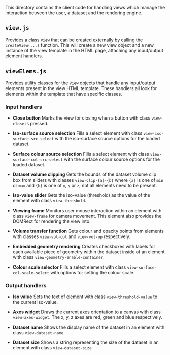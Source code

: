 This directory contains the client code for handling views which manage the interaction between the user, a dataset and the rendering engine.

## `view.js`

Provides a class `View` that can be created externally by calling the `createView(...)` function. This will create a new view object and a new instance of the view template in the HTML page, attaching any input/output element handlers.

## `viewElems.js`

Provides utility classes for the `View` objects that handle any input/output elements present in the view HTML template. These handlers all look for elements within the template that have specific classes.

### Input handlers

* **Close button** Marks the view for closing when a button with class `view-close` is pressed.

* **Iso-surface source selection** Fills a select element with class `view-iso-surface-src-select` with the iso-surface source options for the loaded dataset.

* **Surface colour source selection** Fills a select element with class `view-surface-col-src-select` with the surface colour source options for the loaded dataset.

* **Dataset volume clipping** Gets the bounds of the dataset volume clip box from sliders with classes `view-clip-{a}-{b}` where `{a}` is one of `min` or `max` and `{b}` is one of `x`, `y` or `z`; not all elements need to be present.

* **Iso-value slider** Gets the iso-value (threshold) as the value of the element with class `view-threshold`.

* **Viewing frame** Monitors user mouse interaction within an element with class `view-frame` for camera movement. This element also provides the DOMRect for rendering the view into.

* **Volume transfer function** Gets colour and opacity points from elements with classes `view-vol-col` and `view-vol-op` respectively.

* **Embedded geometry rendering** Creates checkboxes with labels for each available piece of geometry within the dataset inside of an element with class `view-geometry-enable-container`.

* **Colour scale selector** Fills a select element with class `view-surface-col-scale-select` with options for setting the colour scale.

### Output handlers

* **Iso value** Sets the text of element with class `view-threshold-value` to the current iso-value.

* **Axes widget** Draws the current axes orientation to a canvas with class `view-axes-widget`. The x, y, z axes are red, green and blue respectively.

* **Dataset name** Shows the display name of the dataset in an element with class `view-dataset-name`.

* **Dataset size** Shows a string representing the size of the dataset in an element with class `view-dataset-size`.

